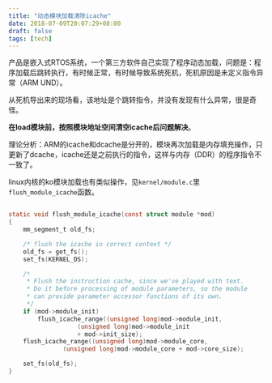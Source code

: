 ```yaml
---
title: "动态模块加载清除icache"
date: 2018-07-09T20:07:29+08:00
draft: false
tags: [tech]
---
```


产品是嵌入式RTOS系统，一个第三方软件自己实现了程序动态加载，问题是：程序加载后跳转执行，有时候正常，有时候导致系统死机，死机原因是未定义指令异常（ARM UND）。

<!--more-->

从死机导出来的现场看，该地址是个跳转指令，并没有发现有什么异常，很是奇怪。

**在load模块前，按照模块地址空间清空icache后问题解决**。

理论分析：ARM的icache和dcache是分开的，模块再次加载是内存填充操作，只更新了dcache，icache还是之前执行的指令，这样与内存（DDR）的程序指令不一致了。

linux内核的ko模块加载也有类似操作，见`kernel/module.c`里`flush_module_icache`函数。

```c

static void flush_module_icache(const struct module *mod)
{
	mm_segment_t old_fs;

	/* flush the icache in correct context */
	old_fs = get_fs();
	set_fs(KERNEL_DS);

	/*
	 * Flush the instruction cache, since we've played with text.
	 * Do it before processing of module parameters, so the module
	 * can provide parameter accessor functions of its own.
	 */
	if (mod->module_init)
		flush_icache_range((unsigned long)mod->module_init,
				   (unsigned long)mod->module_init
				   + mod->init_size);
	flush_icache_range((unsigned long)mod->module_core,
			   (unsigned long)mod->module_core + mod->core_size);

	set_fs(old_fs);
}

```


